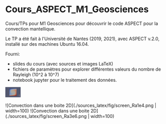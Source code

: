# Cours_ASPECT_M1_Geosciences

Cours/TPs pour M1 Geosciences pour découvrir le code ASPECT pour la convection mantellique.

Le TP a été fait à l'Université de Nantes (2019, 2021), avec ASPECT v.2.0, installé sur des machines Ubuntu 16.04. 

Fourni: 
- slides du cours (avec sources et images LaTeX)
- fichiers de paramètres pour explorer différentes valeurs du nombre de Rayleigh (10^2 à 10^7)
- notebook jupyter pour le traitement des données.

<img src="./sources_latex/fig/screen_Ra1e4.png" width="48">


![Convection dans une boite 2D](./sources_latex/fig/screen_Ra1e4.png | width=100)  ![Convection dans une boite 2D](./sources_latex/fig/screen_Ra3e6.png | width=100)
